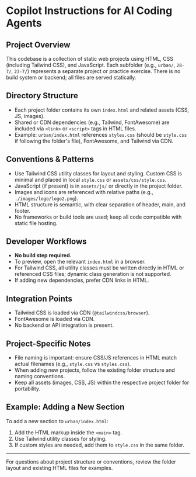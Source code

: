# Copilot Instructions for AI Coding Agents

## Project Overview
This codebase is a collection of static web projects using HTML, CSS (including Tailwind CSS), and JavaScript. Each subfolder (e.g., `urban/`, `28-7/`, `23-7/`) represents a separate project or practice exercise. There is no build system or backend; all files are served statically.

## Directory Structure
- Each project folder contains its own `index.html` and related assets (CSS, JS, images).
- Shared or CDN dependencies (e.g., Tailwind, FontAwesome) are included via `<link>` or `<script>` tags in HTML files.
- Example: `urban/index.html` references `styles.css` (should be `style.css` if following the folder's file), FontAwesome, and Tailwind via CDN.

## Conventions & Patterns
- Use Tailwind CSS utility classes for layout and styling. Custom CSS is minimal and placed in local `style.css` or `assets/css/style.css`.
- JavaScript (if present) is in `assets/js/` or directly in the project folder.
- Images and icons are referenced with relative paths (e.g., `./images/logo/logo2.png`).
- HTML structure is semantic, with clear separation of header, main, and footer.
- No frameworks or build tools are used; keep all code compatible with static file hosting.

## Developer Workflows
- **No build step required.**
- To preview, open the relevant `index.html` in a browser.
- For Tailwind CSS, all utility classes must be written directly in HTML or referenced CSS files; dynamic class generation is not supported.
- If adding new dependencies, prefer CDN links in HTML.

## Integration Points
- Tailwind CSS is loaded via CDN (`@tailwindcss/browser`).
- FontAwesome is loaded via CDN.
- No backend or API integration is present.

## Project-Specific Notes
- File naming is important: ensure CSS/JS references in HTML match actual filenames (e.g., `style.css` vs `styles.css`).
- When adding new projects, follow the existing folder structure and naming conventions.
- Keep all assets (images, CSS, JS) within the respective project folder for portability.

## Example: Adding a New Section
To add a new section to `urban/index.html`:
1. Add the HTML markup inside the `<main>` tag.
2. Use Tailwind utility classes for styling.
3. If custom styles are needed, add them to `style.css` in the same folder.

---

For questions about project structure or conventions, review the folder layout and existing HTML files for examples.
